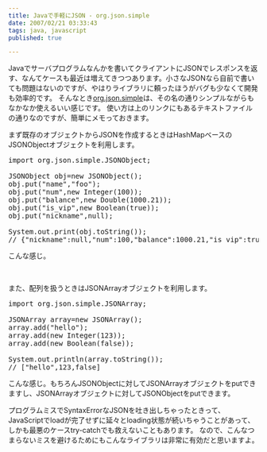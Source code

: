 ```yaml
---
title: Javaで手軽にJSON - org.json.simple
date: 2007/02/21 03:33:43
tags: java, javascript
published: true

---
```


<p>
Javaでサーバプログラムなんかを書いてクライアントにJSONでレスポンスを返す、なんてケースも最近は増えてきつつあります。小さなJSONなら自前で書いても問題はないのですが、やはりライブラリに頼ったほうがバグも少なくて開発も効率的です。
そんなとき<a href="http://www.json.org/java/simple.txt">org.json.simple</a>は、その名の通りシンプルながらもなかなか使えるいい感じです。
使い方は上のリンクにもあるテキストファイルの通りなのですが、簡単にメモっておきます。

<p>まず既存のオブジェクトからJSONを作成するときはHashMapベースのJSONObjectオブジェクトを利用します。

<pre>
import org.json.simple.JSONObject;

JSONObject obj=new JSONObject();
obj.put("name","foo");
obj.put("num",new Integer(100));
obj.put("balance",new Double(1000.21));
obj.put("is_vip",new Boolean(true));
obj.put("nickname",null);

System.out.print(obj.toString());
// {"nickname":null,"num":100,"balance":1000.21,"is_vip":true,"name":"foo"}
</pre>

<p>こんな感じ。

<p><br /><p>

<p>また、配列を扱うときはJSONArrayオブジェクトを利用します。

<pre>
import org.json.simple.JSONArray;

JSONArray array=new JSONArray();
array.add("hello");
array.add(new Integer(123));
array.add(new Boolean(false));

System.out.println(array.toString());
// ["hello",123,false]
</pre>

<p>こんな感じ。もちろんJSONObjectに対してJSONArrayオブジェクトをputできますし、JSONArrayオブジェクトに対してJSONObjectをputできます。


<p>プログラムミスでSyntaxErrorなJSONを吐き出しちゃったときって、JavaScriptでloadが完了せずに延々とloading状態が続いちゃうことがあって、しかも最悪のケースtry-catchでも救えないこともあります。
なので、こんなつまらないミスを避けるためにもこんなライブラリは非常に有効だと思いますよ。
